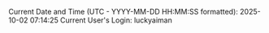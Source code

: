 Current Date and Time (UTC - YYYY-MM-DD HH:MM:SS formatted): 2025-10-02 07:14:25
Current User's Login: luckyaiman
